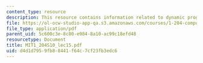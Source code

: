 ```yaml
---
content_type: resource
description: This resource contains information related to dynamic programming.
file: https://ol-ocw-studio-app-qa.s3.amazonaws.com/courses/1-204-computer-algorithms-in-systems-engineering-spring-2010/d4d1d7959fb88441f64c7cf23fb3edc6_MIT1_204S10_lec15.pdf
file_type: application/pdf
parent_uid: 5c600c3e-8c80-e984-8a10-ac99c18efd48
resourcetype: Document
title: MIT1_204S10_lec15.pdf
uid: d4d1d795-9fb8-8441-f64c-7cf23fb3edc6
---
```

